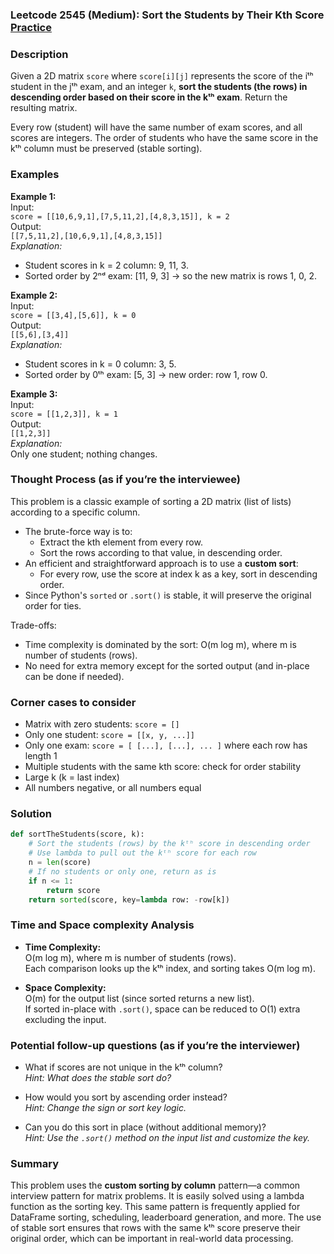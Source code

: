 ### Leetcode 2545 (Medium): Sort the Students by Their Kth Score [Practice](https://leetcode.com/problems/sort-the-students-by-their-kth-score)

### Description  
Given a 2D matrix `score` where `score[i][j]` represents the score of the iᵗʰ student in the jᵗʰ exam, and an integer `k`, **sort the students (the rows) in descending order based on their score in the kᵗʰ exam**. Return the resulting matrix.

Every row (student) will have the same number of exam scores, and all scores are integers. The order of students who have the same score in the kᵗʰ column must be preserved (stable sorting). 

### Examples  

**Example 1:**  
Input:  
`score = [[10,6,9,1],[7,5,11,2],[4,8,3,15]], k = 2`  
Output:  
`[[7,5,11,2],[10,6,9,1],[4,8,3,15]]`  
*Explanation:*
- Student scores in k = 2 column: 9, 11, 3.
- Sorted order by 2ⁿᵈ exam: [11, 9, 3] → so the new matrix is rows 1, 0, 2.

**Example 2:**  
Input:  
`score = [[3,4],[5,6]], k = 0`  
Output:  
`[[5,6],[3,4]]`  
*Explanation:*  
- Student scores in k = 0 column: 3, 5.
- Sorted order by 0ᵗʰ exam: [5, 3] → new order: row 1, row 0.

**Example 3:**  
Input:  
`score = [[1,2,3]], k = 1`  
Output:  
`[[1,2,3]]`  
*Explanation:*  
Only one student; nothing changes.

### Thought Process (as if you’re the interviewee)  
This problem is a classic example of sorting a 2D matrix (list of lists) according to a specific column.  
- The brute-force way is to:
  - Extract the kth element from every row.
  - Sort the rows according to that value, in descending order.
- An efficient and straightforward approach is to use a **custom sort**:
  - For every row, use the score at index k as a key, sort in descending order.
- Since Python's `sorted` or `.sort()` is stable, it will preserve the original order for ties.

Trade-offs:
- Time complexity is dominated by the sort: O(m log m), where m is number of students (rows).
- No need for extra memory except for the sorted output (and in-place can be done if needed).

### Corner cases to consider  
- Matrix with zero students: `score = []`
- Only one student: `score = [[x, y, ...]]`
- Only one exam: `score = [ [...], [...], ... ]` where each row has length 1
- Multiple students with the same kth score: check for order stability
- Large k (k = last index)
- All numbers negative, or all numbers equal

### Solution

```python
def sortTheStudents(score, k):
    # Sort the students (rows) by the kᵗʰ score in descending order
    # Use lambda to pull out the kᵗʰ score for each row
    n = len(score)
    # If no students or only one, return as is
    if n <= 1:
        return score
    return sorted(score, key=lambda row: -row[k])
```

### Time and Space complexity Analysis  

- **Time Complexity:**  
  O(m log m), where m is number of students (rows).  
  Each comparison looks up the kᵗʰ index, and sorting takes O(m log m).

- **Space Complexity:**  
  O(m) for the output list (since sorted returns a new list).  
  If sorted in-place with `.sort()`, space can be reduced to O(1) extra excluding the input.

### Potential follow-up questions (as if you’re the interviewer)  

- What if scores are not unique in the kᵗʰ column?  
  *Hint: What does the stable sort do?*

- How would you sort by ascending order instead?  
  *Hint: Change the sign or sort key logic.*

- Can you do this sort in place (without additional memory)?  
  *Hint: Use the `.sort()` method on the input list and customize the key.*

### Summary
This problem uses the **custom sorting by column** pattern—a common interview pattern for matrix problems. It is easily solved using a lambda function as the sorting key. This same pattern is frequently applied for DataFrame sorting, scheduling, leaderboard generation, and more. The use of stable sort ensures that rows with the same kᵗʰ score preserve their original order, which can be important in real-world data processing.
